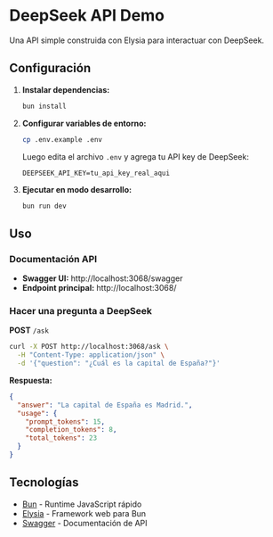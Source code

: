 # DeepSeek API Demo

Una API simple construida con Elysia para interactuar con DeepSeek.

## Configuración

1. **Instalar dependencias:**
   ```bash
   bun install
   ```

2. **Configurar variables de entorno:**
   ```bash
   cp .env.example .env
   ```
   
   Luego edita el archivo `.env` y agrega tu API key de DeepSeek:
   ```
   DEEPSEEK_API_KEY=tu_api_key_real_aqui
   ```

3. **Ejecutar en modo desarrollo:**
   ```bash
   bun run dev
   ```

## Uso

### Documentación API
- **Swagger UI:** http://localhost:3068/swagger
- **Endpoint principal:** http://localhost:3068/

### Hacer una pregunta a DeepSeek

**POST** `/ask`

```bash
curl -X POST http://localhost:3068/ask \
  -H "Content-Type: application/json" \
  -d '{"question": "¿Cuál es la capital de España?"}'
```

**Respuesta:**
```json
{
  "answer": "La capital de España es Madrid.",
  "usage": {
    "prompt_tokens": 15,
    "completion_tokens": 8,
    "total_tokens": 23
  }
}
```

## Tecnologías

- [Bun](https://bun.sh) - Runtime JavaScript rápido
- [Elysia](https://elysiajs.com) - Framework web para Bun
- [Swagger](https://swagger.io) - Documentación de API